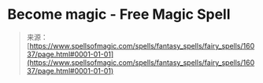 <!--yml
category: 未分类
date: 2024-06-12 18:55:55
-->

# Become magic - Free Magic Spell

> 来源：[https://www.spellsofmagic.com/spells/fantasy_spells/fairy_spells/16037/page.html#0001-01-01](https://www.spellsofmagic.com/spells/fantasy_spells/fairy_spells/16037/page.html#0001-01-01)